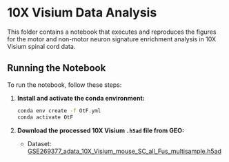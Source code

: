# 10X Visium Data Analysis

This folder contains a notebook that executes and reproduces the figures for the motor and non-motor neuron signature enrichment analysis in 10X Visium spinal cord data.

## Running the Notebook

To run the notebook, follow these steps:

1. **Install and activate the conda environment:**

   ```bash
   conda env create -f OtF.yml
   conda activate OtF

2. **Download the processed 10X Visium `.h5ad` file from GEO:**

   - Dataset: [GSE269377_adata_10X_Visium_mouse_SC_all_Fus_multisample.h5ad](https://www.ncbi.nlm.nih.gov/geo/query/acc.cgi?acc=GSE269377)
